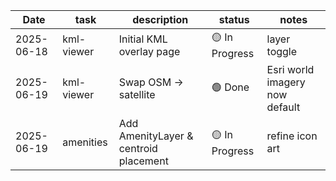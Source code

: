 | Date | task | description | status | notes |
| ---- | ---- | ----------- | ------ | ----- |
| 2025-06-18 | kml-viewer | Initial KML overlay page | 🟡 In Progress | layer toggle |
| 2025-06-19 | kml-viewer | Swap OSM → satellite | 🟢 Done | Esri world imagery now default |
| 2025-06-19 | amenities | Add AmenityLayer & centroid placement | 🟡 In Progress | refine icon art |
